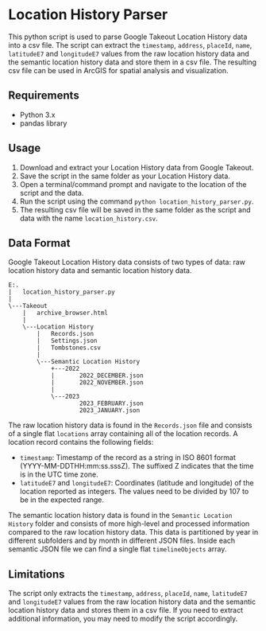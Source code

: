 # Location History Parser

This python script is used to parse Google Takeout Location History data into a csv file. The script can extract the `timestamp`, `address`, `placeId`, `name`, `latitudeE7` and `longitudeE7` values from the raw location history data and the semantic location history data and store them in a csv file. The resulting csv file can be used in ArcGIS for spatial analysis and visualization.

## Requirements
- Python 3.x
- pandas library

## Usage
1. Download and extract your Location History data from Google Takeout.
2. Save the script in the same folder as your Location History data.
3. Open a terminal/command prompt and navigate to the location of the script and the data.
4. Run the script using the command `python location_history_parser.py`.
5. The resulting csv file will be saved in the same folder as the script and data with the name `location_history.csv`.

## Data Format
Google Takeout Location History data consists of two types of data: raw location history data and semantic location history data.

```
E:.
|   location_history_parser.py
|
\---Takeout
    |   archive_browser.html
    |
    \---Location History
        |   Records.json
        |   Settings.json
        |   Tombstones.csv
        |
        \---Semantic Location History
            +---2022
            |       2022_DECEMBER.json
            |       2022_NOVEMBER.json
            |
            \---2023
                    2023_FEBRUARY.json
                    2023_JANUARY.json
```

The raw location history data is found in the `Records.json` file and consists of a single flat `locations` array containing all of the location records. A location record contains the following fields:
- `timestamp`: Timestamp of the record as a string in ISO 8601 format (YYYY-MM-DDTHH:mm:ss.sssZ). The suffixed Z indicates that the time is in the UTC time zone.
- `latitudeE7` and `longitudeE7`: Coordinates (latitude and longitude) of the location reported as integers. The values need to be divided by 107 to be in the expected range.

The semantic location history data is found in the `Semantic Location History` folder and consists of more high-level and processed information compared to the raw location history data. This data is partitioned by year in different subfolders and by month in different JSON files. Inside each semantic JSON file we can find a single flat `timelineObjects` array.

## Limitations
The script only extracts the `timestamp`, `address`, `placeId`, `name`, `latitudeE7` and `longitudeE7` values from the raw location history data and the semantic location history data and stores them in a csv file. If you need to extract additional information, you may need to modify the script accordingly.
